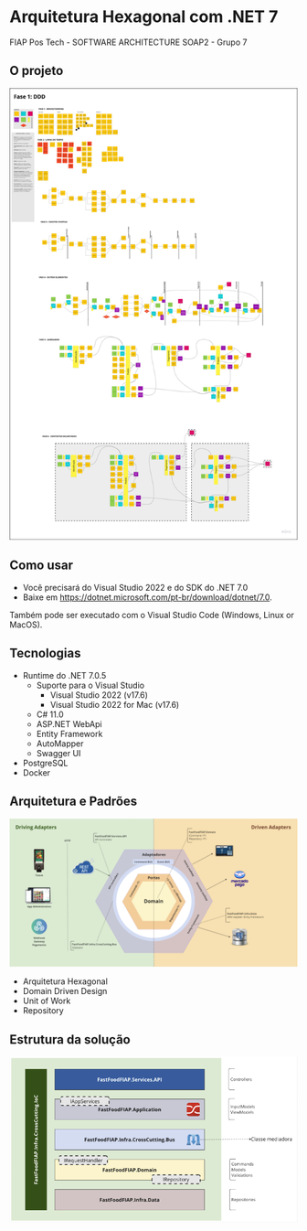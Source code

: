 # Arquitetura Hexagonal com .NET 7

FIAP Pos Tech - SOFTWARE ARCHITECTURE
SOAP2 - Grupo 7

## O projeto

![Projeto](https://github.com/belloniz/group-7/blob/main/docs/DDD.png)

## Como usar

- Você precisará do Visual Studio 2022 e do SDK do .NET 7.0
- Baixe em https://dotnet.microsoft.com/pt-br/download/dotnet/7.0.

Também pode ser executado com o Visual Studio Code (Windows, Linux or MacOS).

## Tecnologias

- Runtime do .NET 7.0.5
    - Suporte para o Visual Studio
        - Visual Studio 2022 (v17.6)
        - Visual Studio 2022 for Mac (v17.6)
    - C# 11.0
    - ASP.NET WebApi
    - Entity Framework
    - AutoMapper
    - Swagger UI
- PostgreSQL 
- Docker

## Arquitetura e Padrões

![Arquitetura](https://github.com/belloniz/group-7/blob/main/docs/ArquiteturaHexagonal.png)

- Arquitetura Hexagonal
- Domain Driven Design
- Unit of Work
- Repository

## Estrutura da solução

![Projeto](https://github.com/belloniz/group-7/blob/main/docs/Projeto.png)